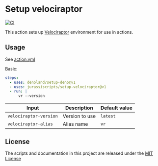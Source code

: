 # Setup velociraptor

[![CI](https://github.com/jurassiscripts/setup-velociraptor/actions/workflows/ci.yml/badge.svg)](https://github.com/jurassiscripts/setup-velociraptor/actions/workflows/ci.yml)

This action sets up [Velociraptor](https://github.com/jurassiscripts/velociraptor) environment for use in actions.

## Usage

See [action.yml](action.yml)

Basic:

```yaml
steps:
  - uses: denoland/setup-deno@v1
  - uses: jurassiscripts/setup-velociraptor@v1
  - run: |
      vr --version
```

| Input                  | Description    | Default value |
| ---------------------- | -------------- | ------------- |
| `velociraptor-version` | Version to use | `latest`      |
| `velociraptor-alias`   | Alias name     | `vr`          |

## License

The scripts and documentation in this project are released under the
[MIT License](LICENSE)
